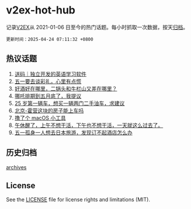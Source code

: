 # v2ex-hot-hub

 记录[V2EX](https://www.v2ex.com/)从 2021-01-06 日至今的热门话题。每小时抓取一次数据，按天[归档](archives)。

`更新时间：2025-04-24 07:11:32 +0800`

## 热议话题

1. [送码｜独立开发的英语学习软件](https://www.v2ex.com/t/1127438)
1. [五一要去谈彩礼，心里有点慌](https://www.v2ex.com/t/1127457)
1. [好酒好在哪里，二锅头和牛栏山又差在哪里？](https://www.v2ex.com/t/1127448)
1. [哪吒排期到五月底了，我提议](https://www.v2ex.com/t/1127549)
1. [25 岁第一辆车，想买一辆两门二手油车，求建议](https://www.v2ex.com/t/1127440)
1. [北京-霍营这块的房子能上车吗](https://www.v2ex.com/t/1127542)
1. [撸了个 macOS 小工具](https://www.v2ex.com/t/1127436)
1. [午休醒了，上午不想干活，下午也不想干活，一天就这么过去了。](https://www.v2ex.com/t/1127502)
1. [五一孤身一人想去日本旅游，发现订不起酒店怎么办](https://www.v2ex.com/t/1127541)

## 历史归档

[archives](archives)

## License

See the [LICENSE](LICENSE) file for license rights and limitations (MIT).
